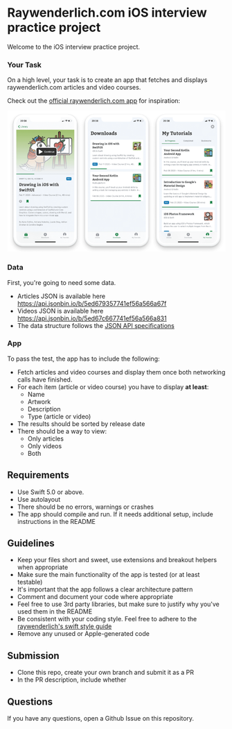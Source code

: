 
Raywenderlich.com iOS interview practice project
================================== 
Welcome to the iOS interview practice project. 

### Your Task

On a high level, your task is to create an app that fetches and displays raywenderlich.com articles and video courses. 

Check out the [official raywenderlich.com app](https://apps.apple.com/us/app/raywenderlich-com/id1481444772#?platform=iphone) for inspiration:

![App Photos](assets/appPhotos.png)


### Data
First, you're going to need some data.
* Articles JSON is available here https://api.jsonbin.io/b/5ed679357741ef56a566a67f
* Videos JSON is available here https://api.jsonbin.io/b/5ed67c667741ef56a566a831
* The data structure follows the [JSON API specifications](https://jsonapi.org/)

### App
To pass the test, the app has to include the following:
* Fetch articles and video courses and display them once both networking calls have finished. 
* For each item (article or video course) you have to display **at least**:
	* Name
	* Artwork
	* Description
	* Type (article or video)
* The results should be sorted by release date
* There should be a way to view:
	* Only articles
	* Only videos
	* Both

## Requirements
* Use Swift 5.0 or above.
* Use autolayout
* There should be no errors, warnings or crashes
* The app should compile and run. If it needs additional setup, include instructions in the README

## Guidelines
* Keep your files short and sweet, use extensions and breakout helpers when appropriate
* Make sure the main functionality of the app is tested (or at least testable)
* It's important that the app follows a clear architecture pattern
* Comment and document your code where appropriate
* Feel free to use 3rd party libraries, but make sure to justify why you've used them in the README
* Be consistent with your coding style. Feel free to adhere to the  [raywenderlich's swift style guide](https://github.com/raywenderlich/swift-style-guide)
* Remove any unused or Apple-generated code

## Submission
* Clone this repo, create your own branch and submit it as a PR
* In the PR description, include whether

## Questions
If you have any questions, open a Github Issue on this repository.